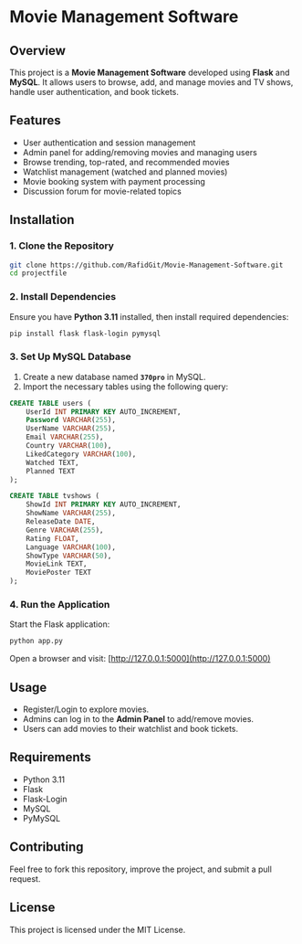 # Movie Management Software

## Overview

This project is a **Movie Management Software** developed using **Flask** and **MySQL**. It allows users to browse, add, and manage movies and TV shows, handle user authentication, and book tickets.

## Features

- User authentication and session management
- Admin panel for adding/removing movies and managing users
- Browse trending, top-rated, and recommended movies
- Watchlist management (watched and planned movies)
- Movie booking system with payment processing
- Discussion forum for movie-related topics

## Installation

### **1. Clone the Repository**

```bash
git clone https://github.com/RafidGit/Movie-Management-Software.git
cd projectfile
```

### **2. Install Dependencies**

Ensure you have **Python 3.11** installed, then install required dependencies:

```bash
pip install flask flask-login pymysql
```

### **3. Set Up MySQL Database**

1. Create a new database named **`370pro`** in MySQL.
2. Import the necessary tables using the following query:

```sql
CREATE TABLE users (
    UserId INT PRIMARY KEY AUTO_INCREMENT,
    Password VARCHAR(255),
    UserName VARCHAR(255),
    Email VARCHAR(255),
    Country VARCHAR(100),
    LikedCategory VARCHAR(100),
    Watched TEXT,
    Planned TEXT
);

CREATE TABLE tvshows (
    ShowId INT PRIMARY KEY AUTO_INCREMENT,
    ShowName VARCHAR(255),
    ReleaseDate DATE,
    Genre VARCHAR(255),
    Rating FLOAT,
    Language VARCHAR(100),
    ShowType VARCHAR(50),
    MovieLink TEXT,
    MoviePoster TEXT
);
```

### **4. Run the Application**

Start the Flask application:

```bash
python app.py
```

Open a browser and visit: [http://127.0.0.1:5000](http://127.0.0.1:5000)

## Usage

- Register/Login to explore movies.
- Admins can log in to the **Admin Panel** to add/remove movies.
- Users can add movies to their watchlist and book tickets.

## Requirements

- Python 3.11
- Flask
- Flask-Login
- MySQL
- PyMySQL

## Contributing

Feel free to fork this repository, improve the project, and submit a pull request.

## License

This project is licensed under the MIT License.
